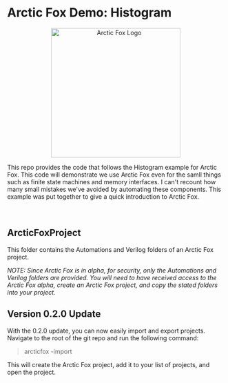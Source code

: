 # Arctic Fox Demo: Histogram

<p align="center">
    <img src="https://icii.io/wp-content/uploads/2022/09/New-Arctic-Fox-Logo.Blue_.For-Animation.WithBehindForGaps-1.svg" alt="Arctic Fox Logo" style="width:300px;"/>
</p>
This repo provides the code that follows the Histogram example for Arctic Fox. This code will demonstrate we use Arctic Fox even for the samll things such as finite state machines and memory interfaces. I can't recount how many small mistakes we've avoided by automating these components. This example was put together to give a quick introduction to Arctic Fox. 

<br>
<br>
<br>

## ArcticFoxProject
This folder contains the Automations and Verilog folders of an Arctic Fox project.

*NOTE: Since Arctic Fox is in alpha, for security, only the Automations and Verilog folders are provided. You will need to have received access to the Arctic Fox alpha, create an Arctic Fox project, and copy the stated folders into your project.*

## Version 0.2.0 Update
With the 0.2.0 update, you can now easily import and export projects. Navigate to the root of the git repo and run the following command: 

> arcticfox -import

This will create the Arctic Fox project, add it to your list of projects, and open the project.